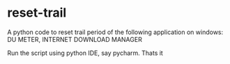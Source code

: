 # reset-trail
A python code to reset trail period of the following application on windows: DU METER, INTERNET DOWNLOAD MANAGER

Run the script using python IDE, say pycharm.
Thats it
